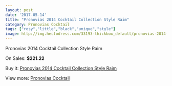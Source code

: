 ```yaml
---
layout: post
date: '2017-05-14'
title: "Pronovias 2014 Cocktail Collection Style Raim"
category: Pronovias Cocktail
tags: ["rosy","little","black","unique","style"]
image: http://img.hectodress.com/33193-thickbox_default/pronovias-2014-cocktail-collection-style-raim.jpg
---
```

Pronovias 2014 Cocktail Collection Style Raim

On Sales: **$221.22**
<a href="https://www.hectodress.com/pronovias-cocktail/15286-pronovias-2014-cocktail-collection-style-raim.html"><amp-img layout="responsive" width="600" height="600" src="//img.hectodress.com/33193-thickbox_default/pronovias-2014-cocktail-collection-style-raim.jpg" alt="Pronovias 2014 Cocktail Collection Style Raim 0" /></a>

Buy it: [Pronovias 2014 Cocktail Collection Style Raim](https://www.hectodress.com/pronovias-cocktail/15286-pronovias-2014-cocktail-collection-style-raim.html "Pronovias 2014 Cocktail Collection Style Raim")

View more: [Pronovias Cocktail](https://www.hectodress.com/274-pronovias-cocktail "Pronovias Cocktail")